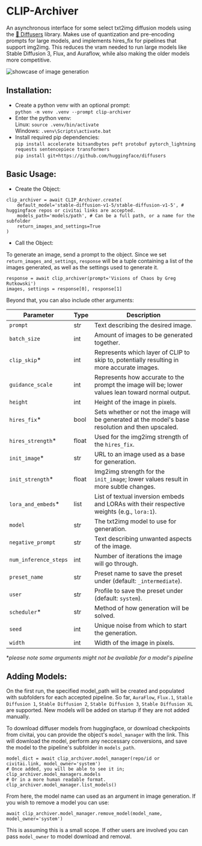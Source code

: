 # CLIP-Archiver
An asynchronous interface for some select txt2img diffusion models using the [🤗 Diffusers](https://huggingface.co/docs/diffusers/index) library. Makes use of quantization and pre-encoding prompts for large models, and implements hires_fix for pipelines that support img2img. This reduces the vram needed to run large models like Stable Diffusion 3, Flux, and Auraflow, while also making the older models more competitive.

![showcase of image generation](clip_archiver_showcase.png)

## Installation:
- Create a python venv with an optional prompt: \
`python -m venv .venv --prompt clip-archiver`
- Enter the python venv: \
Linux: `source .venv/bin/activate` \
Windows: `.venv\Scripts\activate.bat` 
- Install required pip dependencies: \
`pip install accelerate bitsandbytes peft protobuf pytorch_lightning requests sentencepiece transformers` \
`pip install git+https://github.com/huggingface/diffusers`

## Basic Usage:
- Create the Object: 
```
clip_archiver = await CLIP_Archiver.create(
    default_model='stable-diffusion-v1-5/stable-diffusion-v1-5', # huggingface repos or civitai links are accepted.
    models_path='models/path', # Can be a full path, or a name for the subfolder
    return_images_and_settings=True
)
```
- Call the Object:

To generate an image, send a prompt to the object. Since we set `return_images_and_settings`, `response` will be a tuple containing a list of the images generated, as well as the settings used to generate it.
```
response = await clip_archiver(prompt='Visions of Chaos by Greg Rutkowski')
images, settings = response[0], response[1]
```
Beyond that, you can also include other arguments:

| Parameter            | Type   | Description                                                                                       |
|----------------------|--------|---------------------------------------------------------------------------------------------------|
| `prompt`             | str    | Text describing the desired image.                                                                |
| `batch_size`         | int    | Amount of images to be generated together.                                                        |
| `clip_skip`*         | int    | Represents which layer of CLIP to skip to, potentially resulting in more accurate images.         |
| `guidance_scale`     | int    | Represents how accurate to the prompt the image will be; lower values lean toward normal output.  |
| `height`             | int    | Height of the image in pixels.                                                                    |
| `hires_fix`*         | bool   | Sets whether or not the image will be generated at the model's base resolution and then upscaled. |
| `hires_strength`*    | float  | Used for the img2img strength of the `hires_fix`.                                                 |
| `init_image`*        | str    | URL to an image used as a base for generation.                                                    |
| `init_strength`*     | float  | Img2img strength for the `init_image`; lower values result in more subtle changes.                |
| `lora_and_embeds`*   | list   | List of textual inversion embeds and LORAs with their respective weights (e.g., `lora:1`).        |
| `model`              | str    | The txt2img model to use for generation.                                                          |
| `negative_prompt`    | str    | Text describing unwanted aspects of the image.                                                    |
| `num_inference_steps`| int    | Number of iterations the image will go through.                                                   |
| `preset_name`        | str    | Preset name to save the preset under (default: `_intermediate`).                                  |
| `user`               | str    | Profile to save the preset under (default: `system`).                                             |
| `scheduler`*         | str    | Method of how generation will be solved.                                                          |
| `seed`               | int    | Unique noise from which to start the generation.                                                  |
| `width`              | int    | Width of the image in pixels.                                                                     |

**please note some arguments might not be available for a model's pipeline* 

## Adding Models:
On the first run, the specified model_path will be created and populated with subfolders for each accepted pipeline. So far, `AuraFlow`, `Flux.1`, `Stable Diffusion 1`, `Stable Diffusion 2`, `Stable Diffusion 3`, `Stable Diffusion XL` are supported. New models will be added on startup if they are not added manually.

To download diffuser models from huggingface, or download checkpoints from civitai, you can provide the object's `model_manager` with the link. This will download the model, perform any neccessary conversions, and save the model to the pipeline's subfolder in `models_path`.
```
model_dict = await clip_archiver.model_manager(repo/id or civitai.link, model_owner='system')
# Once added, you will be able to see it in; 
clip_archiver.model_managers.models
# Or in a more human readable format.
clip_archiver.model_manager.list_models()
```
From here, the model name can used as an argument in image generation. If you wish to remove a model you can use:
```
await clip_archiver.model_manager.remove_model(model_name, model_owner='system')    
```
This is assuming this is a small scope. If other users are involved you can pass `model_owner` to model download and removal.
